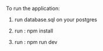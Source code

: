 To run the application:

1. run database.sql on your postgres

2. run : npm install

3. run : npm run dev



